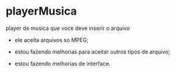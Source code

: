 # playerMusica
player de musica que voce deve inserir o arquivo



- ele aceita arquivos so MPEG;


- estou fazendo melhorias para aceitar outros tipos de arquivo;


- estou fazendo melhorias de interface.
